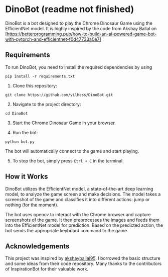 # DinoBot (readme not finished)

DinoBot is a bot designed to play the Chrome Dinosaur Game using the EfficientNet model. It is highly inspired by the code from Akshay Ballal on [https://betterprogramming.pub/how-to-build-an-ai-powered-game-bot-with-pytorch-and-efficientnet-f0d47733a0e7]

## Requirements

To run DinoBot, you need to install the required dependencies by using 

`pip install -r requirements.txt`

1. Clone this repository:

`git clone https://github.com/vilhess/DinoBot.git`

2. Navigate to the project directory:

`cd DinoBot`

3. Start the Chrome Dinosaur Game in your browser.

4. Run the bot:

`python bot.py`

The bot will automatically connect to the game and start playing.

5. To stop the bot, simply press `Ctrl + C` in the terminal.

## How it Works

DinoBot utilizes the EfficientNet model, a state-of-the-art deep learning model, to analyze the game screen and make decisions. The model takes a screenshot of the game and classifies it into different actions: jump or nothing (for the moment).

The bot uses opencv to interact with the Chrome browser and capture screenshots of the game. It then preprocesses the images and feeds them into the EfficientNet model for prediction. Based on the predicted action, the bot sends the appropriate keyboard command to the game.

## Acknowledgements

This project was inspired by [akshayballal95](https://github.com/akshayballal95/dino). I borrowed the basic structure and some ideas from their code repository. Many thanks to the contributors of InspirationBot for their valuable work.


